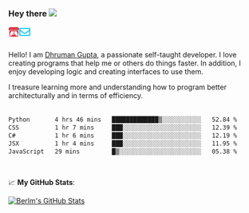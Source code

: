 ### Hey there <img src="https://media.giphy.com/media/hvRJCLFzcasrR4ia7z/giphy.gif" width="25px">

<a href="https://itch.io/profile/berlm">
  <img align="left" alt="Berlm's Itch" width="22px" src="/assets/itch-io.svg" />
</a>
<a href="mailto:ceo@berlm.me">
  <img align="left" alt="Email Berlm" width="22px" src="/assets/envelope.svg" />
</a>

<br />  
<br />  
  
Hello! I am [Dhruman Gupta](https://berlm.me/), a passionate self-taught developer. I love creating programs that help me or others do things faster. In addition, I enjoy developing logic and creating interfaces to use them.  

I treasure learning more and understanding how to program better architecturally and in terms of efficiency.  
<br />

<!--START_SECTION:waka-->
```text
Python       4 hrs 46 mins   █████████████▒░░░░░░░░░░░   52.84 % 
CSS          1 hr 7 mins     ███░░░░░░░░░░░░░░░░░░░░░░   12.39 % 
C#           1 hr 6 mins     ███░░░░░░░░░░░░░░░░░░░░░░   12.19 % 
JSX          1 hr 4 mins     ███░░░░░░░░░░░░░░░░░░░░░░   11.95 % 
JavaScript   29 mins         █▒░░░░░░░░░░░░░░░░░░░░░░░   05.38 % 
```
<!--END_SECTION:waka-->
<br />  

📈 **My GitHub Stats**:  

[![Berlm's GitHub Stats](https://github-readme-stats.vercel.app/api?username=dhrumangupta&theme=gotham&show_icons=true&count_private=true)](https://berlm.me)
